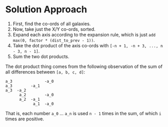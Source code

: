 Solution Approach
=================

1. First, find the co-ords of all galaxies.
2. Now, take just the X/Y co-ords, sorted.
3. Expand each axis according to the expansion rule, which is just `add max(0, factor * (dist_to_prev - 1))`.
4. Take the dot product of the axis co-ords with `[-n + 1, -n + 3, ..., n - 3, n - 1]`.
5. Sum the two dot products.

The dot product thing comes from the following observation of the sum of all differences between `[a, b, c, d]`:

```
a_3              -a_0
a_3        -a_1
a_3  -a_2
      a_2        -a_0
      a_2  -a_1
            a_1  -a_0
```

That is, each number `a_0` ... `a_n` is used `n - 1` times in the sum, of which `i` times are positive.
